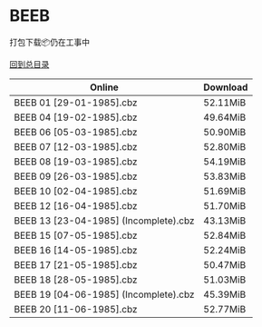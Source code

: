 # BEEB

打包下载📦仍在工事中

[回到总目录](/Catalogs.md)







Online | Download
--- | ---
BEEB 01 [29-01-1985].cbz | 52.11MiB
BEEB 04 [19-02-1985].cbz | 49.64MiB
BEEB 06 [05-03-1985].cbz | 50.90MiB
BEEB 07 [12-03-1985].cbz | 52.80MiB
BEEB 08 [19-03-1985].cbz | 54.19MiB
BEEB 09 [26-03-1985].cbz | 53.83MiB
BEEB 10 [02-04-1985].cbz | 51.69MiB
BEEB 12 [16-04-1985].cbz | 51.70MiB
BEEB 13 [23-04-1985] (Incomplete).cbz | 43.13MiB
BEEB 15 [07-05-1985].cbz | 52.84MiB
BEEB 16 [14-05-1985].cbz | 52.24MiB
BEEB 17 [21-05-1985].cbz | 50.47MiB
BEEB 18 [28-05-1985].cbz | 51.03MiB
BEEB 19 [04-06-1985] (Incomplete).cbz | 45.39MiB
BEEB 20 [11-06-1985].cbz | 52.77MiB